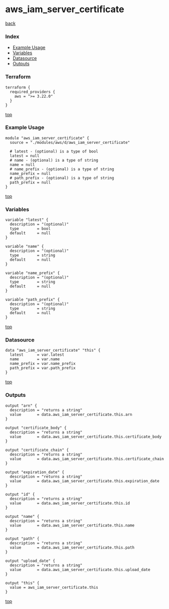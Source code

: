 # aws_iam_server_certificate

[back](../aws.md)

### Index

- [Example Usage](#example-usage)
- [Variables](#variables)
- [Datasource](#datasource)
- [Outputs](#outputs)

### Terraform

```hcl
terraform {
  required_providers {
    aws = ">= 3.22.0"
  }
}
```

[top](#index)

### Example Usage

```hcl
module "aws_iam_server_certificate" {
  source = "./modules/aws/d/aws_iam_server_certificate"

  # latest - (optional) is a type of bool
  latest = null
  # name - (optional) is a type of string
  name = null
  # name_prefix - (optional) is a type of string
  name_prefix = null
  # path_prefix - (optional) is a type of string
  path_prefix = null
}
```

[top](#index)

### Variables

```hcl
variable "latest" {
  description = "(optional)"
  type        = bool
  default     = null
}

variable "name" {
  description = "(optional)"
  type        = string
  default     = null
}

variable "name_prefix" {
  description = "(optional)"
  type        = string
  default     = null
}

variable "path_prefix" {
  description = "(optional)"
  type        = string
  default     = null
}
```

[top](#index)

### Datasource

```hcl
data "aws_iam_server_certificate" "this" {
  latest      = var.latest
  name        = var.name
  name_prefix = var.name_prefix
  path_prefix = var.path_prefix
}
```

[top](#index)

### Outputs

```hcl
output "arn" {
  description = "returns a string"
  value       = data.aws_iam_server_certificate.this.arn
}

output "certificate_body" {
  description = "returns a string"
  value       = data.aws_iam_server_certificate.this.certificate_body
}

output "certificate_chain" {
  description = "returns a string"
  value       = data.aws_iam_server_certificate.this.certificate_chain
}

output "expiration_date" {
  description = "returns a string"
  value       = data.aws_iam_server_certificate.this.expiration_date
}

output "id" {
  description = "returns a string"
  value       = data.aws_iam_server_certificate.this.id
}

output "name" {
  description = "returns a string"
  value       = data.aws_iam_server_certificate.this.name
}

output "path" {
  description = "returns a string"
  value       = data.aws_iam_server_certificate.this.path
}

output "upload_date" {
  description = "returns a string"
  value       = data.aws_iam_server_certificate.this.upload_date
}

output "this" {
  value = aws_iam_server_certificate.this
}
```

[top](#index)